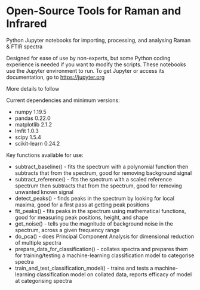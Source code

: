 # Open-Source Tools for Raman and Infrared
Python Jupyter notebooks for importing, processing, and analysing Raman &amp; FTIR spectra

Designed for ease of use by non-experts, but some Python coding experience is needed if you want to modify the scripts.
These notebooks use the Jupyter environment to run. To get Jupyter or access its documentation, go to https://jupyter.org

More details to follow

Current dependencies and minimum versions:
- numpy 1.19.5
- pandas 0.22.0
- matplotlib 2.1.2
- lmfit 1.0.3
- scipy 1.5.4
- scikit-learn 0.24.2


Key functions available for use:
- subtract_baseline() - fits the spectrum with a polynomial function then subtracts that from the spectrum, good for removing background signal
- subtract_reference() - fits the spectrum with a scaled reference spectrum then subtracts that from the spectrum, good for removing unwanted known signal
- detect_peaks() - finds peaks in the spectrum by looking for local maxima, good for a first pass at getting peak positions
- fit_peaks() - fits peaks in the spectrum using mathematical functions, good for measuring peak positions, height, and shape
- get_noise() - tells you the magnitude of background noise in the spectrum, across a given frequency range
- do_pca() - does Principal Component Analysis for dimensional reduction of multiple spectra
- prepare_data_for_classification() - collates spectra and prepares them for training/testing a machine-learning classification model to categorise spectra
- train_and_test_classification_model() - trains and tests a machine-learning classification model on collated data, reports efficacy of model at categorising spectra
